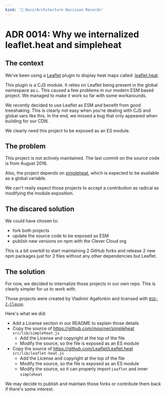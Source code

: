 ```yaml
---
kind: '📌 Docs/Architecture Decision Records'
---
```

# ADR 0014: Why we internalized leaflet.heat and simpleheat

## The context

We've been using a [Leaflet](https://leafletjs.com/) plugin to display heat maps called: [leaflet.heat](https://github.com/Leaflet/Leaflet.heat).

This plugin is a CJS module.
It relies on Leaflet being present in the global namespace as `L`.
This caused a few problems in our modern ESM based project.
We managed to make it work so far with some workarounds.

We recently decided to use Leaflet as ESM and benefit from good treeshaking.
This is clearly not easy when you're dealing with CJS and global vars like this.
In the end, we missed a bug that only appeared when building for our CDN.

We clearly need this project to be exposed as an ES module.

## The problem

This project is not actively maintained.
The last commit on the source code is from August 2016.

Also, the project depends on [simpleheat](https://github.com/mourner/simpleheat), which is expected to be available as a global variable.

We can't really expect those projects to accept a contribution as radical as modifying the module exposition.

## The discared solution

We could have chosen to:

* fork both projects
* update the source code to be exposed as ESM
* publish new versions on npm with the Clever Cloud org

This is a bit overkill to start maintaining 2 GitHub forks and release 2 new npm packages just for 2 files without any other dependencies but Leaflet.

## The solution

For now, we decided to internalize those projects in our own repo.
This is clearly simpler for us to work with.

Those projects were created by Vladimir Agafonkin and licensed with [`BSD-2-Clause`](https://spdx.org/licenses/BSD-2-Clause.html).

Here's what we did:

* Add a License section in our README to explain those details
* Copy the source of https://github.com/mourner/simpleheat `src/lib/simpleheat.js`
  * Add the License and copyright at the top of the file
  * Modify the source, so the file is exposed as an ES module
* Copy the source of https://github.com/Leaflet/Leaflet.heat `src/lib/leaflet-heat.js`
  * Add the License and copyright at the top of the file
  * Modify the source, so the file is exposed as an ES module
  * Modify the source, so it can properly import `Leaflet` and inner `simpleheat`  

We may decide to publish and maintain those forks or contribute them back if there's some interest.
